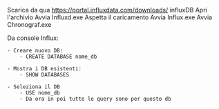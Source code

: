 Scarica da qua https://portal.influxdata.com/downloads/ influxDB
Apri l'archivio
Avvia Influxd.exe
Aspetta il caricamento
Avvia Influx.exe
Avvia Chronograf.exe

Da console Influx:

	- Creare nuovo DB:
		- CREATE DATABASE nome_db
	
	- Mostra i DB esistenti:
		- SHOW DATABASES
		
	- Seleziona il DB
		- USE nome_db
		- Da ora in poi tutte le query sono per questo db

